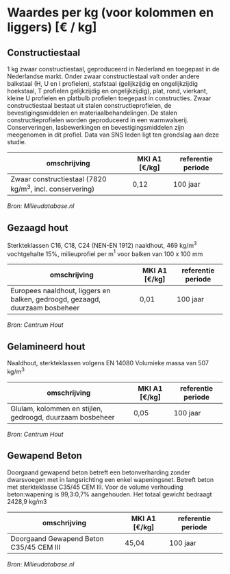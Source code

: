 # Waardes per kg (voor kolommen en liggers) [€ / kg]


## Constructiestaal

1 kg zwaar constructiestaal, geproduceerd in Nederland en toegepast in de Nederlandse markt. Onder zwaar constructiestaal valt onder andere balkstaal (H, U en I profielen), stafstaal (gelijkzijdig en ongelijkzijdig hoekstaal, T profielen gelijkzijdig en ongelijkzijdig), plat, rond, vierkant, kleine U profielen en platbulb profielen toegepast in constructies. Zwaar constructiestaal bestaat uit stalen constructieprofielen, de bevestigingsmiddelen en materiaalbehandelingen. De stalen constructieprofielen worden geproduceerd in een warmwalserij. Conserveringen, lasbewerkingen en bevestigingsmiddelen zijn meegenomen in dit profiel. Data van SNS leden ligt ten grondslag aan deze studie.

| omschrijving | MKI A1 [€/kg] | referentie periode |
|---|---|---|
| Zwaar constructiestaal (7820 kg/m$^3$, incl. conservering) | 0,12 | 100 jaar|

*Bron: Milieudatabase.nl*


## Gezaagd hout

Sterkteklassen C16, C18, C24 (NEN-EN 1912) naaldhout, 469 kg/m$^3$ vochtgehalte 15%, milieuprofiel per m$^1$ voor balken van 100 x 100 mm

| omschrijving | MKI A1 [€/kg] | referentie periode |
|---|---|---|
| Europees naaldhout, liggers en balken, gedroogd, gezaagd, duurzaam bosbeheer | 0,01 | 100 jaar|

*Bron: Centrum Hout*


## Gelamineerd hout

Naaldhout, sterkteklassen volgens EN 14080 Volumieke massa van 507 kg/m$^3$

| omschrijving | MKI A1 [€/kg] | referentie periode |
|---|---|---|
| Glulam, kolommen en stijlen, gedroogd, duurzaam bosbeheer | 0,05 | 100 jaar|

*Bron: Centrum Hout*


## Gewapend Beton

Doorgaand gewapend beton betreft een betonverharding zonder dwarsvoegen met in langsrichting een enkel wapeningsnet. Betreft beton met sterkteklasse C35/45 CEM III. Voor de volume verhouding beton:wapening is 99,3:0,7% aangehouden. Het totaal gewicht bedraagt 2428,9 kg/m3

| omschrijving | MKI A1 [€/kg] | referentie periode |
|---|---|---|
| Doorgaand Gewapend Beton C35/45 CEM III | 45,04 | 100 jaar|

*Bron: Milieudatabase.nl*